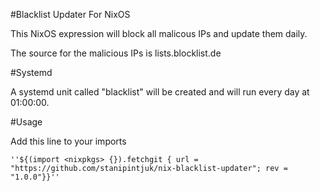 #Blacklist Updater For NixOS

This NixOS expression will block all malicous IPs and update them daily.

The source for the malicious IPs is lists.blocklist.de

#Systemd

A systemd unit called "blacklist" will be created and will run every day at 01:00:00.

#Usage

Add this line to your imports
```
''${(import <nixpkgs> {}).fetchgit { url = "https://github.com/stanipintjuk/nix-blacklist-updater"; rev = "1.0.0"}}''
```
